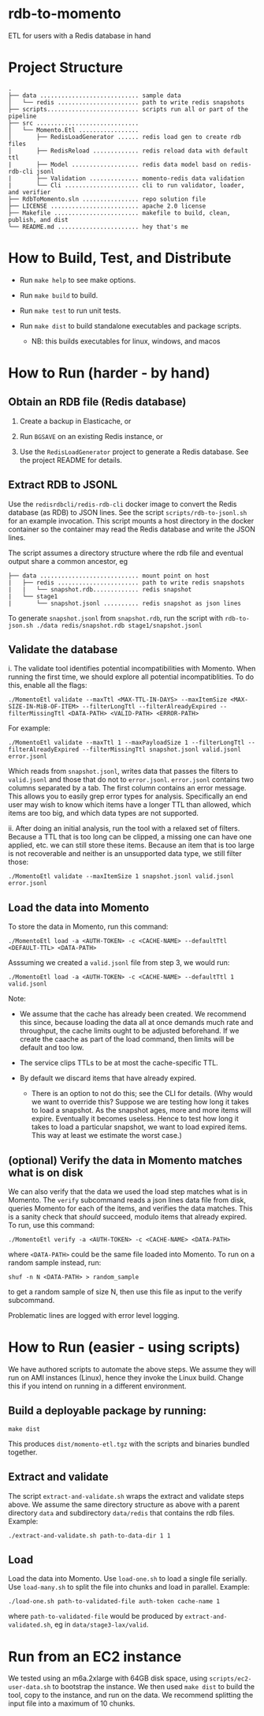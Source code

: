 # rdb-to-momento

ETL for users with a Redis database in hand

# Project Structure

```
.
├── data ............................ sample data
│   └── redis ....................... path to write redis snapshots
├── scripts.......................... scripts run all or part of the pipeline
├── src .............................
│   └── Momento.Etl .................
│       ├── RedisLoadGenerator ...... redis load gen to create rdb files
│       ├── RedisReload ............. redis reload data with default ttl
|       ├── Model ................... redis data model basd on redis-rdb-cli jsonl
|       ├── Validation .............. momento-redis data validation
|       └── Cli ..................... cli to run validator, loader, and verifier
├── RdbToMomento.sln ................ repo solution file
├── LICENSE ......................... apache 2.0 license
├── Makefile ........................ makefile to build, clean, publish, and dist
└── README.md ....................... hey that's me

```

# How to Build, Test, and Distribute

- Run `make help` to see make options.

- Run `make build` to build.

- Run `make test` to run unit tests.

- Run `make dist` to build standalone executables and package scripts.
  - NB: this builds executables for linux, windows, and macos

# How to Run (harder - by hand)

## Obtain an RDB file (Redis database)

1. Create a backup in Elasticache, or

2. Run `BGSAVE` on an existing Redis instance, or

3. Use the `RedisLoadGenerator` project to generate a Redis database. See the project README for details.

## Extract RDB to JSONL

Use the `redisrdbcli/redis-rdb-cli` docker image to convert the Redis database (as RDB) to JSON lines. See the script `scripts/rdb-to-jsonl.sh` for an example invocation. This script mounts a host directory in the docker container so the container may read the Redis database and write the JSON lines.

The script assumes a directory structure where the rdb file and eventual output share a common ancestor, eg

```
├── data ............................ mount point on host
|   ├── redis ....................... path to write redis snapshots
|   |   └── snapshot.rdb............. redis snapshot
|   └── stage1
|       └── snapshot.jsonl .......... redis snapshot as json lines
```

To generate `snapshot.jsonl` from `snapshot.rdb`, run the script with `rdb-to-json.sh ./data redis/snapshot.rdb stage1/snapshot.jsonl`

## Validate the database

i. The validate tool identifies potential incompatibilities with Momento. When running the first time, we should explore all potential incompatiblities. To do this, enable all the flags:

`./MomentoEtl validate --maxTtl <MAX-TTL-IN-DAYS> --maxItemSize <MAX-SIZE-IN-MiB-OF-ITEM> --filterLongTtl --filterAlreadyExpired --filterMissingTtl <DATA-PATH> <VALID-PATH> <ERROR-PATH>`

For example:

`./MomentoEtl validate --maxTtl 1 --maxPayloadSize 1 --filterLongTtl --filterAlreadyExpired --filterMissingTtl snapshot.jsonl valid.jsonl error.jsonl`

Which reads from `snapshot.jsonl`, writes data that passes the filters to `valid.jsonl` and those that do not to `error.jsonl`. `error.jsonl` contains two columns separated by a tab. The first column contains an error message. This allows you to easily grep error types for analysis. Specifically an end user may wish to know which items have a longer TTL than allowed, which items are too big, and which data types are not supported.

ii. After doing an initial analysis, run the tool with a relaxed set of filters. Because a TTL that is too long can be clipped, a missing one can have one applied, etc. we can still store these items. Because an item that is too large is not recoverable and neither is an unsupported data type, we still filter those:

`./MomentoEtl validate --maxItemSize 1 snapshot.jsonl valid.jsonl error.jsonl`

## Load the data into Momento

To store the data in Momento, run this command:

`./MomentoEtl load -a <AUTH-TOKEN> -c <CACHE-NAME> --defaultTtl <DEFAULT-TTL> <DATA-PATH>`

Asssuming we created a `valid.jsonl` file from step 3, we would run:

`./MomentoEtl load -a <AUTH-TOKEN> -c <CACHE-NAME> --defaultTtl 1 valid.jsonl`

Note:

- We assume that the cache has already been created. We recommend this since, because loading the data all at once demands much rate and throughput, the cache limits ought to be adjusted beforehand. If we create the caache as part of the load command, then limits will be default and too low.

- The service clips TTLs to be at most the cache-specific TTL.

- By default we discard items that have already expired.
  - There is an option to not do this; see the CLI for details. (Why would we want to override this? Suppose we are testing how long it takes to load a snapshot. As the snapshot ages, more and more items will expire. Eventually it becomes useless. Hence to test how long it takes to load a particular snapshot, we want to load expired items. This way at least we estimate the worst case.)

## (optional) Verify the data in Momento matches what is on disk

We can also verify that the data we used the load step matches what is in Momento. The `verify` subcommand reads a json lines data file from disk, queries Momento for each of the items, and verifies the data matches. This is a sanity check that _should_ succeed, modulo items that already expired. To run, use this command:

`./MomentoEtl verify -a <AUTH-TOKEN> -c <CACHE-NAME> <DATA-PATH>`

where `<DATA-PATH>` could be the same file loaded into Momento. To run on a random sample instead, run:

`shuf -n N <DATA-PATH> > random_sample`

to get a random sample of size N, then use this file as input to the verify subcommand.

Problematic lines are logged with error level logging.

# How to Run (easier - using scripts)

We have authored scripts to automate the above steps. We assume they will run on AMI instances (Linux), hence they invoke the Linux build. Change this if you intend on running in a different environment.

## Build a deployable package by running:

`make dist`

This produces `dist/momento-etl.tgz` with the scripts and binaries bundled together.

## Extract and validate

The script `extract-and-validate.sh` wraps the extract and validate steps above. We assume the same directory structure as above with a parent directory `data` and subdirectory `data/redis` that contains the rdb files. Example:

`./extract-and-validate.sh path-to-data-dir 1 1`

## Load

Load the data into Momento. Use `load-one.sh` to load a single file serially. Use `load-many.sh` to split the file into chunks and load in parallel. Example:

`./load-one.sh path-to-validated-file auth-token cache-name 1`

where `path-to-validated-file` would be produced by `extract-and-validated.sh`, eg in `data/stage3-lax/valid`.

# Run from an EC2 instance

We tested using an m6a.2xlarge with 64GB disk space, using `scripts/ec2-user-data.sh` to bootstrap the instance. We then used `make dist` to build the tool, copy to the instance, and run on the data. We recommend splitting the input file into a maximum of 10 chunks.
